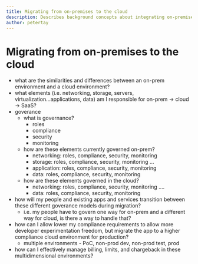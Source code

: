 ```yaml
---
title: Migrating from on-premises to the cloud
description: Describes background concepts about integrating on-premises applications and services with the cloud or migrating on-premises applications and services to the cloud
author: petertay
---
```


# Migrating from on-premises to the cloud

- what are the similarities and differences between an on-prem environment and a cloud environment?
- what elements (i.e. networking, storage, servers, virtualization...applications, data) am I responsible for on-prem -> cloud -> SaaS?
- goverance
    - what is governance?
        - roles
        - compliance
        - security
        - monitoring
    - how are these elements currently governed on-prem?
        - networking: roles, compliance, security, monitoring
        - storage: roles, compliance, security, monitoring
        ...
        - application: roles, compliance, security, monitoring
        - data: roles, compliance, security, monitoring
    - how are these elements governed in the cloud?
        - networking: roles, compliance, security, monitoring
        ....
        - data: roles, compliance, security, monitoring
- how will my people and existing apps and services transition between these different goverance models during migration?
    - i.e. my people have to govern one way for on-prem and a different way for cloud, is there a way to handle that?
- how can I allow lower my compliance requirements to allow more developer experimentation freedom, but migrate the app to a higher compliance cloud environment for production?
    - multiple environments - PoC, non-prod dev, non-prod test, prod
- how can I effectively manage billing, limits, and chargeback in these multidimensional environments?